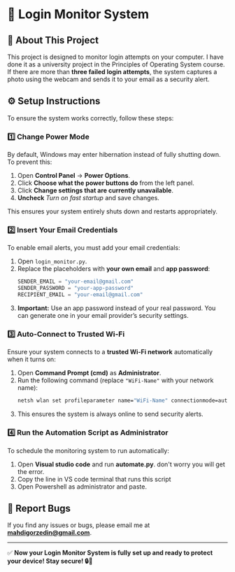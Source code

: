 # 🔐 Login Monitor System  

## 📌 About This Project  
This project is designed to monitor login attempts on your computer. I have done it as a university project in the Principles of Operating System course. If there are more than **three failed login attempts**, the system captures a photo using the webcam and sends it to your email as a security alert.  

## ⚙️ Setup Instructions  
To ensure the system works correctly, follow these steps:  

### 1️⃣ Change Power Mode  
By default, Windows may enter hibernation instead of fully shutting down. To prevent this:  
1. Open **Control Panel** → **Power Options**.  
2. Click **Choose what the power buttons do** from the left panel.  
3. Click **Change settings that are currently unavailable**.  
4. **Uncheck** *Turn on fast startup* and save changes.  
   
This ensures your system entirely shuts down and restarts appropriately.  

### 2️⃣ Insert Your Email Credentials  
To enable email alerts, you must add your email credentials:  
1. Open `login_monitor.py`.  
2. Replace the placeholders with **your own email** and **app password**:  
   ```python
   SENDER_EMAIL = "your-email@gmail.com"
   SENDER_PASSWORD = "your-app-password"
   RECIPIENT_EMAIL = "your-email@gmail.com"
   ```  
3. **Important:** Use an app password instead of your real password. You can generate one in your email provider’s security settings.  

### 3️⃣ Auto-Connect to Trusted Wi-Fi  
Ensure your system connects to a **trusted Wi-Fi network** automatically when it turns on:  
1. Open **Command Prompt (cmd)** as **Administrator**.  
2. Run the following command (replace `"WiFi-Name"` with your network name):  
   ```sh
   netsh wlan set profileparameter name="WiFi-Name" connectionmode=auto
   ```  
3. This ensures the system is always online to send security alerts.  

### 4️⃣ Run the Automation Script as Administrator  
To schedule the monitoring system to run automatically:  
1. Open **Visual studio code** and run **automate.py**. don't worry you will get the error.  
2. Copy the line in VS code terminal that runs this script
3. Open Powershell as administrator and paste.

## 📧 Report Bugs  
If you find any issues or bugs, please email me at **mahdigorzedin@gmail.com**.  

---

✅ **Now your Login Monitor System is fully set up and ready to protect your device! Stay secure! 🔒🚀**
```
